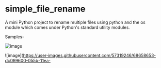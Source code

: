 # simple_file_rename
A mini Python project to rename multiple files using python and the os module which comes under Python's standard utility modules.



Samples-















![image](https://user-images.githubusercontent.com/57319246/68658683-ea57b200-055b-11ea-8288-e7904c93c5e2.png)

![image](https://user-images.githubusercontent.com/57319246/68658653-dc099600-055b-11ea-
